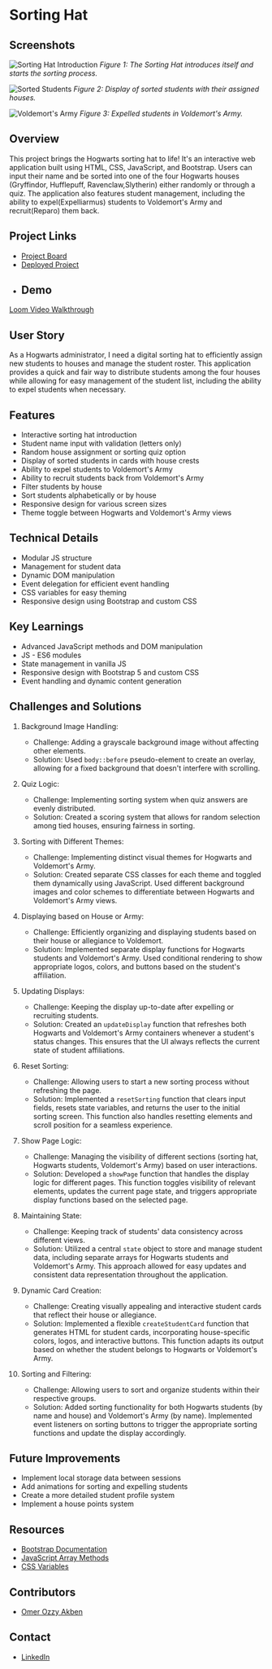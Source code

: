 # Sorting Hat

## Screenshots
![Sorting Hat Introduction](./images/SS-sorting-hat-project.png)
*Figure 1: The Sorting Hat introduces itself and starts the sorting process.*

![Sorted Students](./images/SS-hogwarts.png)
*Figure 2: Display of sorted students with their assigned houses.*

![Voldemort's Army](./images/SS-voldemort.png)
*Figure 3: Expelled students in Voldemort's Army.*


## Overview
This project brings the Hogwarts sorting hat to life! It's an interactive web application built using HTML, CSS, JavaScript, and Bootstrap. Users can input their name and be sorted into one of the four Hogwarts houses (Gryffindor, Hufflepuff, Ravenclaw,Slytherin) either randomly or through a quiz. The application also features student management, including the ability to expel(Expelliarmus) students to Voldemort's Army and recruit(Reparo) them back.

## Project Links
- [Project Board](https://github.com/omerakben/INDIVIDUAL-PROJECT-sorting-hat.git)
- [Deployed Project](https://sage-cuchufli-a4779a.netlify.app/)
- ## Demo
[Loom Video Walkthrough](https://www.loom.com/share/680f6d8b998f4583bf80a65cbe0bc59f?sid=11aed5c4-b07f-468f-a435-96ca017ef491)

## User Story
As a Hogwarts administrator, I need a digital sorting hat to efficiently assign new students to houses and manage the student roster. This application provides a quick and fair way to distribute students among the four houses while allowing for easy management of the student list, including the ability to expel students when necessary.

## Features
- Interactive sorting hat introduction
- Student name input with validation (letters only)
- Random house assignment or sorting quiz option
- Display of sorted students in cards with house crests
- Ability to expel students to Voldemort's Army
- Ability to recruit students back from Voldemort's Army
- Filter students by house
- Sort students alphabetically or by house
- Responsive design for various screen sizes
- Theme toggle between Hogwarts and Voldemort's Army views

## Technical Details
- Modular JS structure
- Management for student data
- Dynamic DOM manipulation
- Event delegation for efficient event handling
- CSS variables for easy theming
- Responsive design using Bootstrap and custom CSS

## Key Learnings
- Advanced JavaScript methods and DOM manipulation
- JS - ES6 modules
- State management in vanilla JS
- Responsive design with Bootstrap 5 and custom CSS
- Event handling and dynamic content generation

## Challenges and Solutions
1. Background Image Handling:
   - Challenge: Adding a grayscale background image without affecting other elements.
   - Solution: Used `body::before` pseudo-element to create an overlay, allowing for a fixed background that doesn't interfere with scrolling.

2. Quiz Logic:
   - Challenge: Implementing sorting system when quiz answers are evenly distributed.
   - Solution: Created a scoring system that allows for random selection among tied houses, ensuring fairness in sorting.

3. Sorting with Different Themes:
   - Challenge: Implementing distinct visual themes for Hogwarts and Voldemort's Army.
   - Solution: Created separate CSS classes for each theme and toggled them dynamically using JavaScript. Used different background images and color schemes to differentiate between Hogwarts and Voldemort's Army views.

4. Displaying based on House or Army:
   - Challenge: Efficiently organizing and displaying students based on their house or allegiance to Voldemort.
   - Solution: Implemented separate display functions for Hogwarts students and Voldemort's Army. Used conditional rendering to show appropriate logos, colors, and buttons based on the student's affiliation.

5. Updating Displays:
   - Challenge: Keeping the display up-to-date after expelling or recruiting students.
   - Solution: Created an `updateDisplay` function that refreshes both Hogwarts and Voldemort's Army containers whenever a student's status changes. This ensures that the UI always reflects the current state of student affiliations.

6. Reset Sorting:
   - Challenge: Allowing users to start a new sorting process without refreshing the page.
   - Solution: Implemented a `resetSorting` function that clears input fields, resets state variables, and returns the user to the initial sorting screen. This function also handles resetting elements and scroll position for a seamless experience.

7. Show Page Logic:
   - Challenge: Managing the visibility of different sections (sorting hat, Hogwarts students, Voldemort's Army) based on user interactions.
   - Solution: Developed a `showPage` function that handles the display logic for different pages. This function toggles visibility of relevant elements, updates the current page state, and triggers appropriate display functions based on the selected page.

8. Maintaining State:
   - Challenge: Keeping track of students' data consistency across different views.
   - Solution: Utilized a central `state` object to store and manage student data, including separate arrays for Hogwarts students and Voldemort's Army. This approach allowed for easy updates and consistent data representation throughout the application.

9. Dynamic Card Creation:
   - Challenge: Creating visually appealing and interactive student cards that reflect their house or allegiance.
   - Solution: Implemented a flexible `createStudentCard` function that generates HTML for student cards, incorporating house-specific colors, logos, and interactive buttons. This function adapts its output based on whether the student belongs to Hogwarts or Voldemort's Army.

10. Sorting and Filtering:
    - Challenge: Allowing users to sort and organize students within their respective groups.
    - Solution: Added sorting functionality for both Hogwarts students (by name and house) and Voldemort's Army (by name). Implemented event listeners on sorting buttons to trigger the appropriate sorting functions and update the display accordingly.

## Future Improvements
- Implement local storage data between sessions
- Add animations for sorting and expelling students
- Create a more detailed student profile system
- Implement a house points system

## Resources
- [Bootstrap Documentation](https://getbootstrap.com/docs/5.0/getting-started/introduction/)
- [JavaScript Array Methods](https://developer.mozilla.org/en-US/docs/Web/JavaScript/Reference/Global_Objects/Array)
- [CSS Variables](https://developer.mozilla.org/en-US/docs/Web/CSS/Using_CSS_custom_properties)

## Contributors
- [Omer Ozzy Akben](https://github.com/omerakben)

## Contact
- [LinkedIn](https://www.linkedin.com/in/omerakben/)
